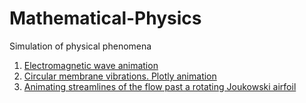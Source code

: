# Mathematical-Physics
Simulation of physical phenomena
   
1. [Electromagnetic wave animation](http://nbviewer.jupyter.org/github/empet/Mathematical-Physics/blob/master/Electromagnetic-wave-animation.ipynb)
2. [Circular membrane vibrations. Plotly animation](http://nbviewer.jupyter.org/github/empet/Mathematical-Physics/blob/master/Circular-membrane-vibration.ipynb)
3. [Animating streamlines of the flow past a rotating Joukowski airfoil](http://nbviewer.jupyter.org/github/empet/Math/blob/master/Joukowski-airfoil-rotation-online.ipynb)
